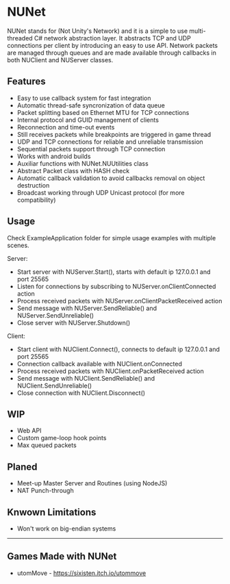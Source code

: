 # NUNet
NUNet stands for (Not Unity's Network) and it is a simple to use multi-threaded C# network abstraction layer. It abstracts TCP and UDP connections per client by introducing an easy to use API. Network packets are managed through queues and are made available through callbacks in both NUClient and NUServer classes.

## Features
- Easy to use callback system for fast integration
- Automatic thread-safe syncronization of data queue
- Packet splitting based on Ethernet MTU for TCP connections
- Internal protocol and GUID management of clients
- Reconnection and time-out events
- Still receives packets while breakpoints are triggered in game thread
- UDP and TCP connections for reliable and unreliable transmission
- Sequential packets support through TCP connection
- Works with android builds
- Auxiliar functions with NUNet.NUUtilities class
- Abstract Packet class with HASH check
- Automatic callback validation to avoid callbacks removal on object destruction
- Broadcast working through UDP Unicast protocol (for more compatibility)

## Usage
Check ExampleApplication folder for simple usage examples with multiple scenes.

Server:
- Start server with NUServer.Start(), starts with default ip 127.0.0.1 and port 25565
- Listen for connections by subscribing to NUServer.onClientConnected action
- Process received packets with NUServer.onClientPacketReceived action
- Send message with NUServer.SendReliable() and NUServer.SendUnreliable()
- Close server with NUServer.Shutdown()

Client:
- Start client with NUClient.Connect(), connects to default ip 127.0.0.1 and port 25565
- Connection callback available with NUClient.onConnected
- Process received packets with NUClient.onPacketReceived action
- Send message with NUClient.SendReliable() and NUClient.SendUnreliable()
- Close connection with NUClient.Disconnect()

## WIP
- Web API
- Custom game-loop hook points
- Max queued packets

## Planed
- Meet-up Master Server and Routines (using NodeJS)
- NAT Punch-through

## Knwown Limitations
- Won't work on big-endian systems

---

## Games Made with NUNet
- utomMove - https://sixisten.itch.io/utommove
